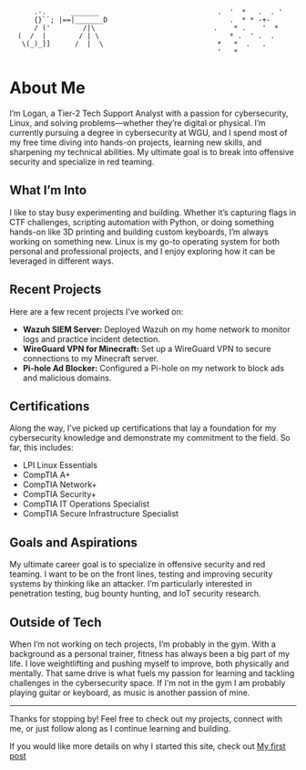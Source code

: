 ```

      .-.      _______                             .  '  *   .  . '
      {}``; |==|_______D                              .  * * -+-  
      / ('        /|\                             .    * .    '  *
  (  /  |        / | \                                * .  ' .  . 
   \(_)_]]      /  |  \                            *   *  .   .
                                                   '   *
```
# About Me

I’m Logan, a Tier-2 Tech Support Analyst with a passion for cybersecurity, Linux, and solving problems—whether they’re digital or physical. I’m currently pursuing a degree in cybersecurity at WGU, and I spend most of my free time diving into hands-on projects, learning new skills, and sharpening my technical abilities. My ultimate goal is to break into offensive security and specialize in red teaming.

## What I’m Into
I like to stay busy experimenting and building. Whether it’s capturing flags in CTF challenges, scripting automation with Python, or doing something hands-on like 3D printing and building custom keyboards, I’m always working on something new. Linux is my go-to operating system for both personal and professional projects, and I enjoy exploring how it can be leveraged in different ways.

## Recent Projects
Here are a few recent projects I’ve worked on:
- **Wazuh SIEM Server:** Deployed Wazuh on my home network to monitor logs and practice incident detection.
- **WireGuard VPN for Minecraft:** Set up a WireGuard VPN to secure connections to my Minecraft server.
- **Pi-hole Ad Blocker:** Configured a Pi-hole on my network to block ads and malicious domains.


## Certifications
Along the way, I’ve picked up certifications that lay a foundation for my cybersecurity knowledge and demonstrate my commitment to the field. 
So far, this includes:
- LPI Linux Essentials
- CompTIA A+
- CompTIA Network+
- CompTIA Security+
- CompTIA IT Operations Specialist
- CompTIA Secure Infrastructure Specialist

## Goals and Aspirations
My ultimate career goal is to specialize in offensive security and red teaming. I want to be on the front lines, testing and improving security systems by thinking like an attacker. I’m particularly interested in penetration testing, bug bounty hunting, and IoT security research.

## Outside of Tech
When I’m not working on tech projects, I’m probably in the gym. With a background as a personal trainer, fitness has always been a big part of my life. I love weightlifting and pushing myself to improve, both physically and mentally. That same drive is what fuels my passion for learning and tackling challenges in the cybersecurity space. If I'm not in the gym I am probably playing guitar or keyboard, as music is another passion of mine.

---

Thanks for stopping by! Feel free to check out my projects, connect with me, or just follow along as I continue learning and building.

If you would like more details on why I started this site, check out [My first post](/posts/my-first-post/) 

